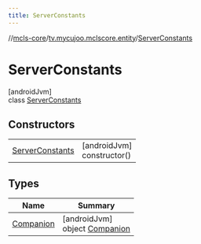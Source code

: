 ```yaml
---
title: ServerConstants
---
```

//[mcls-core](../../../index.html)/[tv.mycujoo.mclscore.entity](../index.html)/[ServerConstants](index.html)



# ServerConstants



[androidJvm]\
class [ServerConstants](index.html)



## Constructors


| | |
|---|---|
| [ServerConstants](-server-constants.html) | [androidJvm]<br>constructor() |


## Types


| Name | Summary |
|---|---|
| [Companion](-companion/index.html) | [androidJvm]<br>object [Companion](-companion/index.html) |

